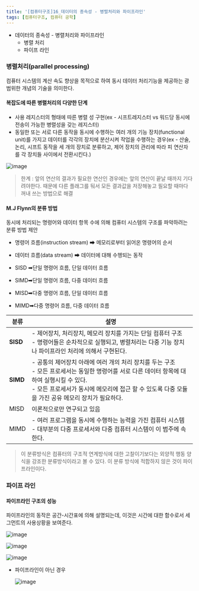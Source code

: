 ```yaml
---
title: '[컴퓨터구조]16_데이터의 종속성 - 병렬처리와 파이프라인'
tags: [컴퓨터구조, 컴퓨터 공학]
---
```


- 데이터의 종속성 - 병렬처리와 파이프라인
  - 병렬 처리
  - 파이프 라인

### 병렬처리(parallel processing)

컴퓨터 시스템의 계산 속도 향상을 목적으로 하여 동시 데이터 처리기능을 제공하는 광범위한 개념의 기술을 의미한다.

#### 복잡도에 따른 병렬처리의 다양한 단계

- 사용 레지스터의 형태에 따른 병렬 성 구현(ex - 시프트레지스터 vs 워드당 동시에 전송이 가능한 병렬성을 갖는 레지스터)
- 동일한 또는 서로 다른 동작을 동시에 수행하는 여러 개의 기능 장치(functional unit)를 가지고 데이터를 각각의 장치에 분산시켜 작업을 수행하는 경우(ex - 산술, 논리, 시프트 동작을 세 개의 장치로 분류하고, 제어 장치의 관리에 따라 피 연산자를 각 장치들 사이에서 전환시킨다.)

![image](https://user-images.githubusercontent.com/53068706/118342798-fca31980-b55f-11eb-9a08-4c4b9ebde37a.png)

> 한계 : 앞의 연산의 결과가 필요한 연산인 경우에는 앞의 연산이 끝날 때까지 기다려야한다. 때문에 다른 플래그를 둬서 모든 결과값을 저장해놓고 필요할 때마다 꺼내 쓰는 방법으로 해결

#### M.J Flynn의 분류 방법

동시에 처리되는 명령어와 데이터 항목 수에 의해 컴퓨터 시스템의 구조를 파악하려는 분류 방법 제안

- 명령어 흐름(instruction stream) ➡ 메모리로부터 읽어온 명령어의 순서
- 데이터 흐름(data stream) ➡ 데이터에 대해 수헹되는 동작

- SISD ➡단일 명령어 흐름, 단일 데이터 흐름
- SIMD➡단일 명령어 흐름, 다중 데이터 흐름
- MISD➡다중 명령어 흐름, 단일 데이터 흐름
- MIMD➡다중 명령어 흐름, 다중 데이터 흐름

| 분류     | 설명                                                                                                                                                                                                                                                    |
| -------- | ------------------------------------------------------------------------------------------------------------------------------------------------------------------------------------------------------------------------------------------------------- |
| **SISD** | - 제어장치, 처리장치, 메모리 장치를 가지는 단일 컴퓨터 구조<br />- 명령어들은 순차적으로 실행되고, 병렬처리는 다중 기능 장치나 파이프라인 처리에 의해서 구현된다.                                                                                       |
| **SIMD** | - 공통의 제어장치 아래에 여러 개의 처리 장치를 두는 구조<br />- 모든 프로세서는 동일한 명령어를 서로 다른 데이터 항목에 대하여 실행시킬 수 있다.<br />- 모든 프로세서가 동시에 메모리에 접근 할 수 있도록 다중 모듈을 가진 공유 메모리 장치가 필요하다. |
| MISD     | 이론적으로만 연구되고 있음                                                                                                                                                                                                                              |
| MIMD     | - 여러 프로그램을 동시에 수행하는 능력을 가진 컴퓨터 시스템<br />- 대부분의 다중 프로세서와 다중 컴퓨터 시스템이 이 범주에 속한다.                                                                                                                      |

> 이 분류방식은 컴퓨터의 구조적 연계방식에 대한 고찰이기보다는 외양적 행동 양식을 강조한 분류방식이라고 볼 수 있다. 이 분류 방식에 적합하지 않은 것이 파이프라인이다.

### 파이프 라인

#### 파이프라인 구조의 성능

파이프라인의 동작은 공간-시간표에 의해 설명되는데, 이것은 시간에 대한 함수로서 세그먼트의 사용상황을 보여준다.

![image](https://user-images.githubusercontent.com/53068706/118993120-36d94480-b9c0-11eb-9765-907a556abe6c.png)

![image](https://user-images.githubusercontent.com/53068706/118993259-52dce600-b9c0-11eb-8530-06b485d269d1.png)

![image](https://user-images.githubusercontent.com/53068706/118993401-73a53b80-b9c0-11eb-9cc0-fdc64eba1ae4.png)

- 파이프라인이 아닌 경우

  ![image](https://user-images.githubusercontent.com/53068706/118994268-25dd0300-b9c1-11eb-81c8-86101b516382.png)
